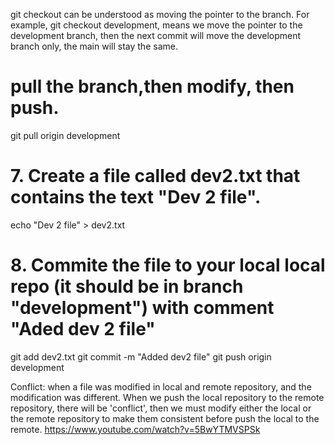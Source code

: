 git checkout can be understood as moving the pointer to the branch. For example, git checkout development, means we move the pointer to the development branch, 
then the next commit will move the development branch only, the main will stay the same. 

# pull the branch,then modify, then push.
git pull origin development
# 7. Create a file called dev2.txt that contains the text "Dev 2 file".
echo "Dev 2 file" > dev2.txt
# 8. Commite the file to your local local repo (it should be in branch "development") with comment "Aded dev 2 file"
git add dev2.txt 
git commit -m "Added dev2 file"
git push origin development


Conflict: when a file was modified in local and remote repository, and the modification was different. When we push the local repository to the remote repository, there will be 'conflict', then we must modify either the local or the remote repository to make them consistent before push the local to the remote. 
[
](https://www.youtube.com/watch?v=5BwYTMVSPSk)https://www.youtube.com/watch?v=5BwYTMVSPSk
